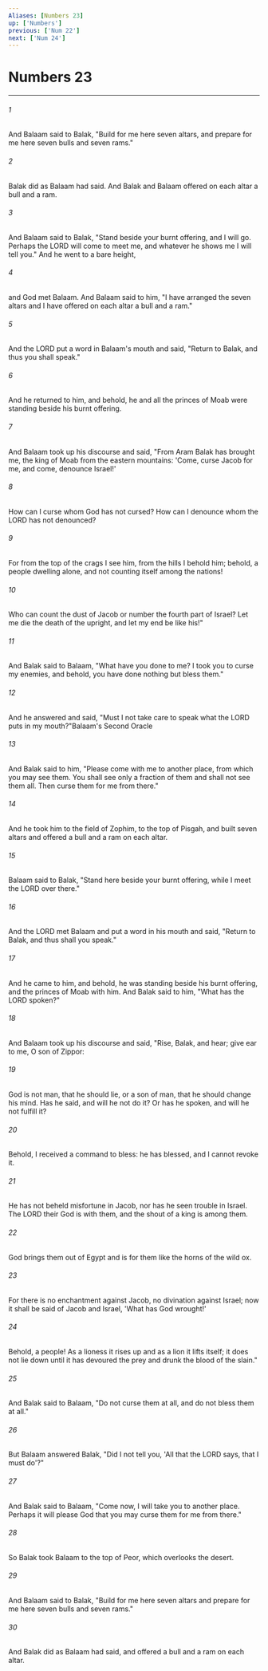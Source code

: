```yaml
---
Aliases: [Numbers 23]
up: ['Numbers']
previous: ['Num 22']
next: ['Num 24']
---
```

# Numbers 23
***



###### 1 
And Balaam said to Balak, "Build for me here seven altars, and prepare for me here seven bulls and seven rams." 

###### 2 
Balak did as Balaam had said. And Balak and Balaam offered on each altar a bull and a ram. 

###### 3 
And Balaam said to Balak, "Stand beside your burnt offering, and I will go. Perhaps the LORD will come to meet me, and whatever he shows me I will tell you." And he went to a bare height, 

###### 4 
and God met Balaam. And Balaam said to him, "I have arranged the seven altars and I have offered on each altar a bull and a ram." 

###### 5 
And the LORD put a word in Balaam's mouth and said, "Return to Balak, and thus you shall speak." 

###### 6 
And he returned to him, and behold, he and all the princes of Moab were standing beside his burnt offering. 

###### 7 
And Balaam took up his discourse and said, "From Aram Balak has brought me, the king of Moab from the eastern mountains: 'Come, curse Jacob for me, and come, denounce Israel!' 

###### 8 
How can I curse whom God has not cursed? How can I denounce whom the LORD has not denounced? 

###### 9 
For from the top of the crags I see him, from the hills I behold him; behold, a people dwelling alone, and not counting itself among the nations! 

###### 10 
Who can count the dust of Jacob or number the fourth part of Israel? Let me die the death of the upright, and let my end be like his!" 

###### 11 
And Balak said to Balaam, "What have you done to me? I took you to curse my enemies, and behold, you have done nothing but bless them." 

###### 12 
And he answered and said, "Must I not take care to speak what the LORD puts in my mouth?"Balaam's Second Oracle 

###### 13 
And Balak said to him, "Please come with me to another place, from which you may see them. You shall see only a fraction of them and shall not see them all. Then curse them for me from there." 

###### 14 
And he took him to the field of Zophim, to the top of Pisgah, and built seven altars and offered a bull and a ram on each altar. 

###### 15 
Balaam said to Balak, "Stand here beside your burnt offering, while I meet the LORD over there." 

###### 16 
And the LORD met Balaam and put a word in his mouth and said, "Return to Balak, and thus shall you speak." 

###### 17 
And he came to him, and behold, he was standing beside his burnt offering, and the princes of Moab with him. And Balak said to him, "What has the LORD spoken?" 

###### 18 
And Balaam took up his discourse and said, "Rise, Balak, and hear; give ear to me, O son of Zippor: 

###### 19 
God is not man, that he should lie, or a son of man, that he should change his mind. Has he said, and will he not do it? Or has he spoken, and will he not fulfill it? 

###### 20 
Behold, I received a command to bless: he has blessed, and I cannot revoke it. 

###### 21 
He has not beheld misfortune in Jacob, nor has he seen trouble in Israel. The LORD their God is with them, and the shout of a king is among them. 

###### 22 
God brings them out of Egypt and is for them like the horns of the wild ox. 

###### 23 
For there is no enchantment against Jacob, no divination against Israel; now it shall be said of Jacob and Israel, 'What has God wrought!' 

###### 24 
Behold, a people! As a lioness it rises up and as a lion it lifts itself; it does not lie down until it has devoured the prey and drunk the blood of the slain." 

###### 25 
And Balak said to Balaam, "Do not curse them at all, and do not bless them at all." 

###### 26 
But Balaam answered Balak, "Did I not tell you, 'All that the LORD says, that I must do'?" 

###### 27 
And Balak said to Balaam, "Come now, I will take you to another place. Perhaps it will please God that you may curse them for me from there." 

###### 28 
So Balak took Balaam to the top of Peor, which overlooks the desert. 

###### 29 
And Balaam said to Balak, "Build for me here seven altars and prepare for me here seven bulls and seven rams." 

###### 30 
And Balak did as Balaam had said, and offered a bull and a ram on each altar.
